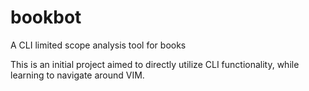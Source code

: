 # bookbot
A CLI limited scope analysis tool for books

This is an initial project aimed to directly utilize CLI functionality,
while learning to navigate around VIM.

